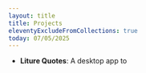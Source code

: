 ```yaml
---
layout: title
title: Projects
eleventyExcludeFromCollections: true
today: 07/05/2025
---
```


- **Liture Quotes**: A desktop app to 
